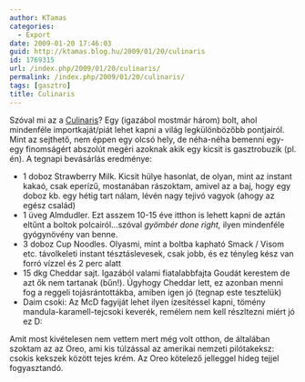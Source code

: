 ```yaml
---
author: KTamas
categories:
  - Export
date: 2009-01-20 17:46:03
guid: http://ktamas.blog.hu/2009/01/20/culinaris
id: 1769315
url: /index.php/2009/01/20/culinaris/
permalink: /index.php/2009/01/20/culinaris/
tags: [gasztro]
title: Culinaris
---
```


Szóval mi az a <a href="http://www.culinaris.hu/" target="_blank">Culinaris</a>? Egy (igazábol mostmár három) bolt, ahol mindenféle importkaját/piát lehet kapni a világ legkülönbözőbb pontjairól. Mint az sejthető, nem éppen egy olcsó hely, de néha-néha bemenni egy-egy finomságért abszolút megéri azoknak akik egy kicsit is gasztrobuzik (pl. én). A tegnapi bevásárlás eredménye:

  * 1 doboz Strawberry Milk. Kicsit hülye hasonlat, de olyan, mint az instant kakaó, csak eperízű, mostanában rászoktam, amivel az a baj, hogy egy doboz kb. egy hétig tart nálam, lévén nagy tejivó vagyok (ahogy az egész család)
  * 1 üveg Almdudler. Ezt asszem 10-15 éve itthon is lehett kapni de aztán eltűnt a boltok polcairól&#8230;szóval _gyömbér done right,_ ilyen mindenféle gyógynövény van benne.
  * 3 doboz Cup Noodles. Olyasmi, mint a boltba kapható Smack / Visom etc. távolkeleti instant tésztáslevesek, csak jobb, és ez tényleg kész van forró vízzel és 2 perc alatt
  * 15 dkg Cheddar sajt. Igazából valami fiatalabbfajta Goudát kerestem de azt ők nem tartanak (bűn!). Úgyhogy Cheddar lett, ez azonban menni fog a reggeli tojásrántottákba, amiben igen jó (tegnap este tesztelük)
  * Daim csoki: Az McD fagyiját lehet ilyen ízesítéssel kapni, tömény mandula-karamell-tejcsoki keverék, remélem nem kell részltezni miért jó ez D:

Amit most kivételesen nem vettem mert még volt otthon, de általában szoktam az az Oreo, ami kis túlzással az amerikai nemzeti pilótakeksz: csokis kekszek között tejes krém. Az Oreo kötelező jelleggel hideg tejjel fogyasztandó.

